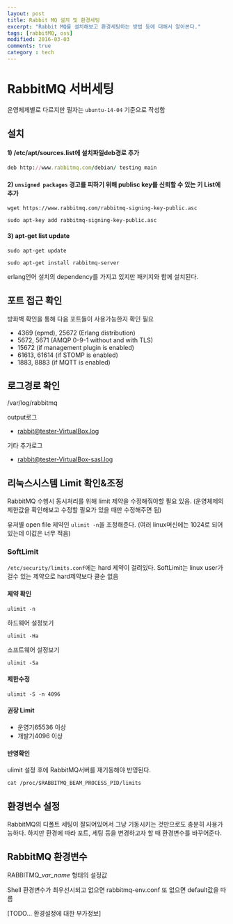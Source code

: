 ```yaml
---
layout: post
title: Rabbit MQ 설치 및 환경세팅
excerpt: "Rabbit MQ를 설치해보고 환경세팅하는 방법 등에 대해서 알아본다."
tags: [rabbitMQ, oss]
modified: 2016-03-03
comments: true
category : tech
---
```


RabbitMQ 서버세팅
=================

운영체제별로 다르지만 필자는 `ubuntu-14-04` 기준으로 작성함

설치
-------

#### 1) /etc/apt/sources.list에 설치파일deb경로 추가

~~~ ruby
deb http://www.rabbitmq.com/debian/ testing main
~~~

#### 2) `unsigned packages` 경고를 피하기 위해 publisc key를 신뢰할 수 있는 키 List에 추가

~~~
wget https://www.rabbitmq.com/rabbitmq-signing-key-public.asc

sudo apt-key add rabbitmq-signing-key-public.asc
~~~ 

#### 3) apt-get list update

~~~
sudo apt-get update

sudo apt-get install rabbitmq-server
~~~


erlang언어 설치의 dependency를 가지고 있지만 패키지와 함께 설치된다.



포트 접근 확인
-------

방화벽 확인을 통해 다음 포트들이 사용가능한지 확인 필요

- 4369 (epmd), 25672 (Erlang distribution)
- 5672, 5671 (AMQP 0-9-1 without and with TLS)
- 15672 (if management plugin is enabled)
- 61613, 61614 (if STOMP is enabled)
- 1883, 8883 (if MQTT is enabled)



로그경로 확인
-------

/var/log/rabbitmq

output로그

- rabbit@tester-VirtualBox.log

기타 추가로그

- rabbit@tester-VirtualBox-sasl.log



리눅스시스템 Limit 확인&조정
-------

RabbitMQ 수행시 동시처리를 위해 limit 제약을 수정해줘야할 필요 있음.
(운영체제의 제한값을 확인해보고 수정할 필요가 있을 때만 수정해주면 됨)

유저별 open file 제약인 `ulimit -n`을 조정해준다.
(여러 linux머신에는 1024로 되어 있는데 이값은 너무 적음)

### SoftLimit
`/etc/security/limits.conf`에는 hard 제약이 걸려있다.
SoftLimit는 linux user가 걸수 있는 제약으로 hard제약보다 클순 없음

#### 제약 확인
~~~
ulimit -n
~~~

하드웨어 설정보기

~~~
ulimit -Ha
~~~

소프트웨어 설정보기

~~~
ulimit -Sa
~~~

#### 제한수정
~~~
ulimit -S -n 4096
~~~

#### 권장 Limit

- 운영기65536 이상
- 개발기4096 이상


#### 반영확인

ulimit 설정 후에 RabbitMQ서버를 재기동해야 반영된다.

~~~
cat /proc/$RABBITMQ_BEAM_PROCESS_PID/limits
~~~



환경변수 설정
--------------

RabbitMQ의 디폴트 세팅이 잘되어있어서 그냥 기동시키는 것만으로도 충분히 사용가능하다.
하지만 환경에 따라 포트, 세팅 등을 변경하고자 할 때 환경변수를 바꾸어준다.



## RabbitMQ 환경변수

RABBITMQ_*var_name* 형태의 설정값

Shell 환경변수가 최우선시되고 없으면 rabbitmq-env.conf 또 없으면 default값을 따름


[TODO... 환경설정에 대한 부가정보]

